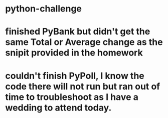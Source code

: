 # python-challenge

# finished PyBank but didn't get the same Total or Average change as the snipit provided in the homework
# couldn't finish PyPoll, I know the code there will not run but ran out of time to troubleshoot as I have a wedding to attend today.
